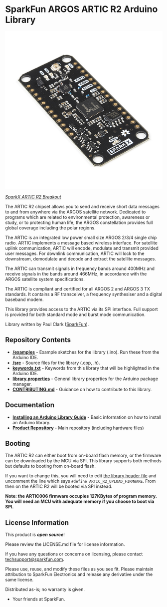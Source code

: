 SparkFun ARGOS ARTIC R2 Arduino Library
===========================================================

[![SparkX ARTIC R2 Breakout](./img/17236-Artic_R2_Breakout-01.jpg)](https://www.sparkfun.com/products/17236)

[*SparkX ARTIC R2 Breakout*](https://www.sparkfun.com/products/17236)

The ARTIC R2 chipset allows you to send and receive short data messages to and from anywhere via the ARGOS satellite network. Dedicated to programs which are related to environmental protection,
awareness or study, or to protecting human life, the ARGOS constellation provides full global coverage including the polar regions.

The ARTIC is an integrated low power small size ARGOS 2/3/4 single chip radio. ARTIC implements a message based wireless interface. For satellite uplink communication, ARTIC will encode, modulate and transmit
provided user messages. For downlink communication, ARTIC will lock to the downstream, demodulate and decode and extract the satellite messages.

The ARTIC can transmit signals in frequency bands around 400MHz and receive signals in the bands around 466MHz, in accordance with the ARGOS satellite system specifications.

The ARTIC is compliant and certified for all ARGOS 2 and ARGOS 3 TX standards. It contains a RF transceiver, a frequency synthesiser and a digital baseband modem.

This library provides access to the ARTIC via its SPI interface. Full support is provided for both standard mode and burst mode communication.

Library written by Paul Clark ([SparkFun](http://www.sparkfun.com)).

Repository Contents
-------------------

* [**/examples**](./examples) - Example sketches for the library (.ino). Run these from the Arduino IDE.
* [**/src**](./src) - Source files for the library (.cpp, .h).
* [**keywords.txt**](./keywords.txt) - Keywords from this library that will be highlighted in the Arduino IDE.
* [**library.properties**](./library.properties) - General library properties for the Arduino package manager.
* [**CONTRIBUTING.md**](./CONTRIBUTING.md) - Guidance on how to contribute to this library.

Documentation
--------------

* **[Installing an Arduino Library Guide](https://learn.sparkfun.com/tutorials/installing-an-arduino-library)** - Basic information on how to install an Arduino library.
* **[Product Repository](https://github.com/sparkfunX/ARTIC_R2_Breakout)** - Main repository (including hardware files)

Booting
-------------------

The ARTIC R2 can either boot from on-board flash memory, or the firmware can be downloaded by the MCU via SPI.
This library supports both methods but defaults to booting from on-board flash.

If you want to change this, you will need to edit [the library header file](https://github.com/sparkfun/SparkFun_ARGOS_ARTIC_R2_Arduino_Library/blob/master/src/SparkFun_ARGOS_ARTIC_R2_Arduino_Library.h#L36)
and uncomment the line which says ```#define ARTIC_R2_UPLOAD_FIRMWARE```. From then on the ARTIC R2 will be booted via SPI instead.

**Note: the ARTIC006 firmware occupies 127KBytes of program memory. You will need an MCU with adequate memory if you choose to boot via SPI.**

License Information
-------------------

This product is _**open source**_!

Please review the LICENSE.md file for license information.

If you have any questions or concerns on licensing, please contact techsupport@sparkfun.com.

Please use, reuse, and modify these files as you see fit. Please maintain attribution to SparkFun Electronics and release any derivative under the same license.

Distributed as-is; no warranty is given.

- Your friends at SparkFun.
